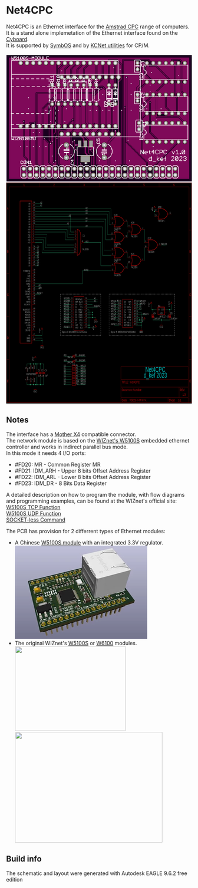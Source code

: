 # Net4CPC
Net4CPC is an Ethernet interface for the [Amstrad CPC](https://www.cpcwiki.eu/index.php/CPC) range of computers.</br>
It is a stand alone implemetation of the Ethernet interface found on the [Cyboard](https://github.com/salafek/cyboard-for-cpc).</br>
It is supported by [SymbOS](http://symbos.de) and by [KCNet utilities](https://github.com/salafek/KCNet-software-for-Net4CPC) for CP/M.</br> 
</br>
![Net4CPC PCB](https://github.com/salafek/Net4CPC/blob/main/pictures/Net4CPC-pcb.png)
<img src="https://github.com/salafek/Net4CPC/blob/main/pictures/Net4CPC-sch.png" width="800" height="600">
## Notes
The interface has a [Mother X4](https://cpcrulez.fr/hardware-interface-mother_x4.htm) compatible connector.</br> 
The network module is based on the [WIZnet's W5100S](https://www.wiznet.io/product-item/w5100s/) embedded ethernet controller and works in indirect parallel bus mode.</br>
In this mode it needs 4 I/O ports:
- #FD20: MR - Common Register MR
- #FD21: IDM_ARH - Upper 8 bits Offset Address Register
- #FD22: IDM_ARL - Lower 8 bits Offset Address Register
- #FD23: IDM_DR - 8 Bits Data Register

A detailed description on how to program the module, with flow diagrams and programming examples, can be found at the WIZnet's official site:</br>
[W5100S TCP Function](https://docs.wiznet.io/Product/iEthernet/W5100S/Application-Note/tcp)</br>
[W5100S UDP Function](https://docs.wiznet.io/Product/iEthernet/W5100S/Application-Note/udp)</br>
[SOCKET-less Command](https://docs.wiznet.io/Product/iEthernet/W5100S/Application-Note/socket-less-command)</br>

The PCB has provision for 2 differrent types of Ethernet modules:
- A Chinese [W5100S module](https://www.aliexpress.com/w/wholesale-%22W5100S-Network-Module%22-parallel.html?catId=0&initiative_id=SB_20230206005326&SearchText=%22W5100S%20Network%20Module%22%20parallel&spm=a2g0o.productlist.1000002.0) with an integrated 3.3V regulator.</br> ![W5100S module](https://github.com/salafek/cyboard-for-cpc/blob/main/pictures/w5100s-module.png)
- The original WIZnet's [W5100S](https://github.com/Wiznet/Hardware-Files-of-WIZnet/tree/master/05_Network_Module/WIZ810SMJ) or [W6100](https://github.com/Wiznet/Hardware-Files-of-WIZnet/tree/master/05_Network_Module/WIZ610MJ) modules.</br> <img src="https://github.com/Wiznet/Hardware-Files-of-WIZnet/blob/master/05_Network_Module/WIZ810SMJ/Pictures/WIZ810SMJ_1.png" width="300" height="230"><img src="https://github.com/Wiznet/Hardware-Files-of-WIZnet/blob/master/05_Network_Module/WIZ610MJ/Pictures/WIZ610MJ1.png" width="400" height="300">
## Build info
The schematic and layout were generated with Autodesk EAGLE 9.6.2 free edition</br>
